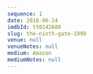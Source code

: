 ```yaml
---
sequence: 1
date: 2018-06-24
imdbId: tt0142688
slug: the-ninth-gate-1999
venue: null
venueNotes: null
medium: Amazon
mediumNotes: null
---
```


